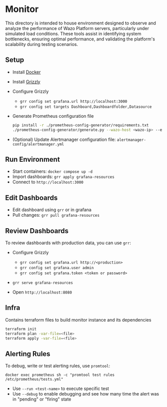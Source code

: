 # Monitor

This directory is intended to house environment designed to observe and analyze
the performance of Wazo Platform servers, particularly under simulated load
conditions. These tools assist in identifying system bottlenecks, ensuring
optimal performance, and validating the platform's scalability during testing
scenarios.

## Setup

- Install [Docker](https://www.docker.com/)
- Install [Grizzly](https://grafana.github.io/grizzly/)
- Configure Grizzly
  - `grr config set grafana.url http://localhost:3000`
  - `grr config set targets Dashboard,Dashboardfolder,Datasource`

- Generate Prometheus configuration file

  ```sh
  pip install -r ./prometheus-config-generator/requirements.txt
  ./prometheus-config-generator/generate.py --wazo-host <wazo-ip> --edge-host <edge-ip> -o prometheus-config/prometheus.yml
  ```

- (Optional) Update Alertmanager configuration file:
  `alertmanager-config/alertmanager.yml`

## Run Environment

- Start containers: `docker compose up -d`
- Import dashboards: `grr apply grafana-resources`
- Connect to `http://localhost:3000`

## Edit Dashboards

- Edit dashboard using `grr` or in grafana
- Pull changes: `grr pull grafana-resources`

## Review Dashboards

To review dashboards with production data, you can use `grr`:

- Configure Grizzly
  - `grr config set grafana.url http://<production>`
  - `grr config set grafana.user admin`
  - `grr config set grafana.token <token or password>`

- `grr serve grafana-resources`
- Open `http://localhost:8080`

## Infra

Contains terraform files to build monitor instance and its dependencies

```sh
terraform init
terraform plan -var-file=<file>
terraform apply -var-file=<file>
```

## Alerting Rules

To debug, write or test alerting rules, use `promtool`:

```shell
docker exec prometheus sh -c "promtool test rules /etc/prometheus/tests.yml"
```

- Use `--run <test-name>` to execute specific test
- Use `--debug` to enable debugging and see how many time the alert was
  in "pending" or "firing" state
